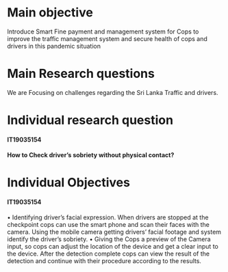 # Main objective

Introduce Smart Fine payment and management system for Cops to improve the traffic management system and secure health of cops and drivers in this pandemic situation

# Main Research questions

We are Focusing on challenges regarding the Sri Lanka Traffic and drivers. 

# Individual research question

#### IT19035154
#### How to Check driver’s sobriety without physical contact?


# Individual Objectives

#### IT19035154
•	Identifying driver’s facial expression. When drivers are stopped at the checkpoint cops can use the smart phone and scan their faces with the camera. Using the mobile camera getting drivers’ facial footage and system identify the driver’s sobriety.
•	Giving the Cops a preview of the Camera input, so cops can adjust the location of the device and get a clear input to the device. After the detection complete cops can view the result of the detection and continue with their procedure according to the results.

